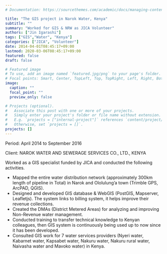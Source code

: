 ```yaml
---
# Documentation: https://sourcethemes.com/academic/docs/managing-content/

title: "The GIS project in Narok Water, Kenya"
subtitle: ""
summary: "Worked for GIS & NRW as JICA Volunteer"
authors: ["Jin Igarashi"]
tags: ["GIS","Water", "Kenya"]
categories: ["JICA", "Volunteer"]
date: 2014-04-01T08:45:17+09:00
lastmod: 2020-03-06T08:45:17+09:00
featured: false
draft: false

# Featured image
# To use, add an image named `featured.jpg/png` to your page's folder.
# Focal points: Smart, Center, TopLeft, Top, TopRight, Left, Right, BottomLeft, Bottom, BottomRight.
image:
  caption: ""
  focal_point: ""
  preview_only: false

# Projects (optional).
#   Associate this post with one or more of your projects.
#   Simply enter your project's folder or file name without extension.
#   E.g. `projects = ["internal-project"]` references `content/project/deep-learning/index.md`.
#   Otherwise, set `projects = []`.
projects: []
---
```


Period: April 2014 to September 2016

Client: NAROK WATER AND SEWERAGE SERVICES CO., LTD., KENYA

Worked as a GIS specialist funded by JICA and conducted the following activities.
- Mapped the entire water distribution network (approximately 300km length of pipeline in Total) in Narok and Ololulung’a town (Trimble GPS, ArcPAD, QGIS).
- Designed and developed GIS database & WebGIS (PostGIS, Mapserver, Leafletjs). The system links to billing system, it helps improve their revenue collections.
- Created the DMAs (District Metered Areas) for analyzing and improving Non-Revenue water management.
- Conducted training to transfer technical knowledge to Kenyan colleagues, then GIS system is continuously being used up to now since it has been developed.
- Consulted GIS work for 7 water services providers (Nyeri water, Kabarnet water, Kapsabet water, Nakuru water, Nakuru rural water, Naivasha water and Mavoko water) in Kenya.
